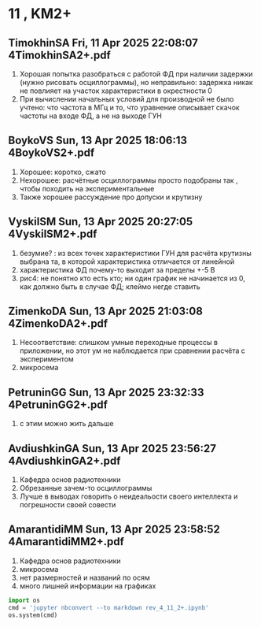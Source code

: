 # **11 , KM2+**

## TimokhinSA	Fri, 11 Apr 2025 22:08:07	4TimokhinSA2+.pdf

1.  Хорошая попытка разобраться с работой ФД при наличии задержки (нужно рисовать осциллограммы), но неправильно: задержка никак не повлияет на участок характеристики в окрестности 0
2. При вычислении начальных условий для производной не было учтено: что частота в  МГц и то, что уравнение описывает  скачок частоты на входе ФД, а не на выходе ГУН 

## BoykoVS	Sun, 13 Apr 2025 18:06:13	4BoykoVS2+.pdf

1. Хорошее: коротко, сжато 
2. Нехорошее: расчётные осциллограммы просто подобраны так , чтобы походить на экспериментальные
3. Также хорошее рассуждение про допуски и крутизну

## VyskilSM	Sun, 13 Apr 2025 20:27:05	4VyskilSM2+.pdf

1. безумие? : из всех точек характеристики ГУН для расчёта крутизны выбрана та, в которой характеристика отличается от линейной
2. характеристика ФД почему-то выходит за пределы +-5 В
3. рис4: не понятно кто есть кто; ни один график не начинается из 0, как должно быть в случае ФД; клеймо негде ставить

## ZimenkoDA	Sun, 13 Apr 2025 21:03:08	4ZimenkoDA2+.pdf

1. Несоответствие: слишком умные переходные процессы в приложении, но этот ум не наблюдается при сравнении расчёта с экспериментом
2. микросема  

## PetruninGG	Sun, 13 Apr 2025 23:32:33	4PetruninGG2+.pdf

1. с этим можно жить дальше



## AvdiushkinGA	Sun, 13 Apr 2025 23:56:27	4AvdiushkinGA2+.pdf

1. Кафедра основ радиотехники
2. Обрезанные зачем-то осциллограммы
3. Лучше в выводах говорить о неидеальости своего интеллекта и погрешности своей совести

## AmarantidiMM	Sun, 13 Apr 2025 23:58:52	4AmarantidiMM2+.pdf

1. Кафедра основ радиотехники
2. микросема
3. нет размерностей и названий  по осям
4. много лишней информации на графиках  


```python
import os 
cmd = 'jupyter nbconvert --to markdown rev_4_11_2+.ipynb'
os.system(cmd)
```
